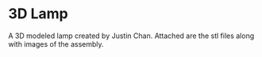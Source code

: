 # 3D Lamp
A 3D modeled lamp created by Justin Chan. Attached are the stl files along with images of the assembly.
